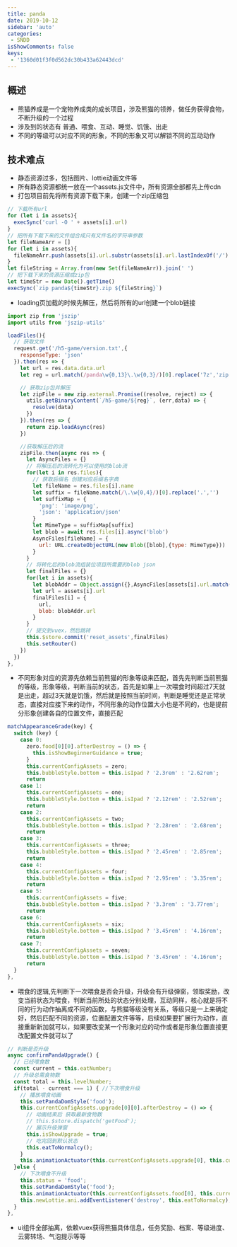 ```yaml
---
title: panda
date: 2019-10-12
sidebar: 'auto'
categories:
 - SNDD
isShowComments: false
keys:
 - '1360d01f3f0d562dc30b433a62443dcd'
---
```


##  概述

- 熊猫养成是一个宠物养成类的成长项目，涉及熊猫的领养，做任务获得食物，不断升级的一个过程
- 涉及到的状态有 普通、喂食、互动、睡觉、饥饿、出走
- 不同的等级可以对应不同的形象，不同的形象又可以解锁不同的互动动作

##  技术难点

- 静态资源过多，包括图片、lottie动画文件等
- 所有静态资源都统一放在一个assets.js文件中，所有资源全部都先上传cdn
- 打包项目前先将所有资源下载下来，创建一个zip压缩包

```js
// 下载所有url
for (let i in assets){
  execSync('curl -O ' + assets[i].url)
}
// 把所有下载下来的文件组合成只有文件名的字符串参数
let fileNameArr = []
for (let i in assets){
  fileNameArr.push(assets[i].url.substr(assets[i].url.lastIndexOf('/') + 1))
}
let fileString = Array.from(new Set(fileNameArr)).join(' ')
// 把下载下来的资源压缩成zip包
let timeStr = new Date().getTime()
execSync(`zip panda${timeStr}.zip ${fileString}`)
```

- loading页加载的时候先解压，然后将所有的url创建一个blob链接

```js
import zip from 'jszip'
import utils from 'jszip-utils'

loadFiles(){
  // 获取文件
  request.get('/h5-game/version.txt',{
    responseType: 'json'
  }).then(res => {
    let url = res.data.data.url
    let reg = url.match(/panda\w{0,13}\.\w{0,3}/)[0].replace('7z','zip')

    // 获取zip包并解压
    let zipFile = new zip.external.Promise((resolve, reject) => {
      utils.getBinaryContent(`/h5-game/${reg}`, (err,data) => {
        resolve(data)
      })
    }).then(res => {
      return zip.loadAsync(res)
    })

    //获取解压后的流
    zipFile.then(async res => {
      let AsyncFiles = {}
      // 将解压后的流转化为可以使用的blob流
      for(let i in res.files){
        // 获取后缀名 创建对应后缀名字典
        let fileName = res.files[i].name
        let suffix = fileName.match(/\.\w{0,4}/)[0].replace('.','')
        let suffixMap = {
          'png': 'image/png',
          'json': 'application/json'
        }
        let MimeType = suffixMap[suffix]
        let blob = await res.files[i].async('blob')
        AsyncFiles[fileName] = {
          url: URL.createObjectURL(new Blob([blob],{type: MimeType}))
        }
      }
      // 将转化后的blob流组装位项目所需要的blob json
      let finalFiles = {}
      for(let i in assets){
        let blobAddr = Object.assign({},AsyncFiles[assets[i].url.match(/\w{32}.(\w{3,4})/)[0]])
        let url = assets[i].url
        finalFiles[i] = {
          url,
          blob: blobAddr.url
        }
      }
      // 提交到vuex，然后跳转
      this.$store.commit('reset_assets',finalFiles)
      this.setRouter()
    })
  })
},
```

- 不同形象对应的资源先依赖当前熊猫的形象等级来匹配，首先先判断当前熊猫的等级，形象等级，判断当前的状态，首先是如果上一次喂食时间超过7天就是出走，超过3天就是饥饿，然后就是按照当前时间，判断是睡觉还是正常状态，直接对应接下来的动作，不同形象的动作位置大小也是不同的，也是提前分形象创建各自的位置文件，直接匹配

```js
matchAppearanceGrade(key) {
  switch (key) {
    case 0:
      zero.food[0][0].afterDestroy = () => {
        this.isShowBeginnerGuidance = true;
      }
      this.currentConfigAssets = zero;
      this.bubbleStyle.bottom = this.isIpad ? '2.3rem' : '2.62rem';
      return
    case 1:
      this.currentConfigAssets = one;
      this.bubbleStyle.bottom = this.isIpad ? '2.12rem' : '2.52rem';
      return 
    case 2:
      this.currentConfigAssets = two;
      this.bubbleStyle.bottom = this.isIpad ? '2.28rem' : '2.68rem';
      return
    case 3:
      this.currentConfigAssets = three;
      this.bubbleStyle.bottom = this.isIpad ? '2.45rem' : '2.85rem';
      return
    case 4:
      this.currentConfigAssets = four;
      this.bubbleStyle.bottom = this.isIpad ? '2.95rem' : '3.35rem';
      return
    case 5:
      this.currentConfigAssets = five;
      this.bubbleStyle.bottom = this.isIpad ? '3.3rem' : '3.77rem';
      return
    case 6:
      this.currentConfigAssets = six;
      this.bubbleStyle.bottom = this.isIpad ? '3.45rem' : '4.16rem';
      return
    case 7:
      this.currentConfigAssets = seven;
      this.bubbleStyle.bottom = this.isIpad ? '3.45rem' : '4.16rem';
      return
  }
},
```

- 喂食的逻辑,先判断下一次喂食是否会升级，升级会有升级弹窗，领取奖励，改变当前状态为喂食，判断当前所处的状态分别处理，互动同样，核心就是将不同的行为动作抽离成不同的函数，与熊猫等级没有关系，等级只是一上来确定好，然后匹配不同的资源，位置配置文件等等，后续如果要扩展行为动作，直接重新新加就可以，如果要改变某一个形象对应的动作或者是形象位置直接更改配置文件就可以了

```js
// 判断是否升级
async confirmPandaUpgrade() {
  // 已经喂食数
  const current = this.eatNumber;
  // 升级总需食物数
  const total = this.levelNumber;
  if(total - current === 1) { //下次喂食升级
    // 播放喂食动画
    this.setPandaDomStyle('food');
    this.currentConfigAssets.upgrade[0][0].afterDestroy = () => {
      // 动画结束后 获取最新食物数
      // this.$store.dispatch('getFood');
      // 展示升级弹窗
      this.isShowUpgrade = true;
      // 吃完回到默认状态
      this.eatToNormalcy();
    }
    this.animationActuator(this.currentConfigAssets.upgrade[0], this.currentConfigAssets.upgrade[1]);
  }else {
    // 下次喂食不升级
    this.status = 'food';
    this.setPandaDomStyle('food');
    this.animationActuator(this.currentConfigAssets.food[0], this.currentConfigAssets.food[1]);
    this.newLottie.ani.addEventListener('destroy', this.eatToNormalcy);
  }
},
```

- ui组件全部抽离，依赖vuex获得熊猫具体信息，任务奖励、档案、等级进度、云雾转场、气泡提示等等
